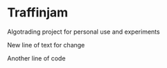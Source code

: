 # Traffinjam 

Algotrading project for personal use and experiments

New line of text for change

Another line of code
